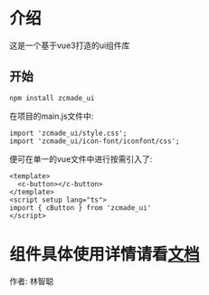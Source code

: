 # 介绍
这是一个基于vue3打造的ui组件库
## 开始
```
npm install zcmade_ui
```
在项目的main.js文件中:
```
import 'zcmade_ui/style.css';
import 'zcmade_ui/icon-font/iconfont/css';
```
便可在单一的vue文件中进行按需引入了:
```
<template>
  <c-button></c-button>
</template>
<script setup lang="ts">
import { cButton } from 'zcmade_ui'
</script>
```
# 组件具体使用详情请看[文档](http://112.74.89.251/)
作者: 林智聪

